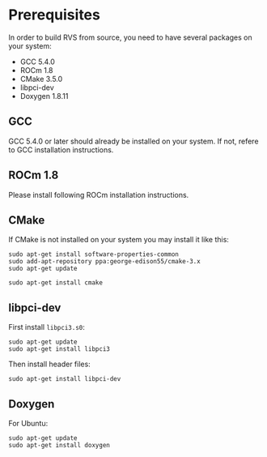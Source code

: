 
# Prerequisites

In order to build RVS from source, you need to have several packages on your
system:

- GCC 5.4.0
- ROCm 1.8
- CMake 3.5.0
- libpci-dev
- Doxygen 1.8.11

## GCC
GCC 5.4.0 or later should already be installed on your system.
If not, refere to GCC installation instructions.

## ROCm 1.8
Please install following ROCm installation instructions.

## CMake

If CMake is not installed on your system you may install it like this:

    sudo apt-get install software-properties-common
    sudo add-apt-repository ppa:george-edison55/cmake-3.x
    sudo apt-get update

    sudo apt-get install cmake

## libpci-dev

First install `libpci3.s0`:

    sudo apt-get update
    sudo apt-get install libpci3

Then install header files:

    sudo apt-get install libpci-dev

## Doxygen

For Ubuntu:

    sudo apt-get update
    sudo apt-get install doxygen




